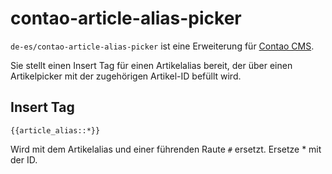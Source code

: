 # contao-article-alias-picker

`de-es/contao-article-alias-picker` ist eine Erweiterung für [Contao CMS](https://contao.org/).

Sie stellt einen Insert Tag für einen Artikelalias bereit, der über einen Artikelpicker mit der zugehörigen Artikel-ID befüllt wird.

## Insert Tag

```
{{article_alias::*}}
```

Wird mit dem Artikelalias und einer führenden Raute `#` ersetzt. Ersetze * mit der ID.

